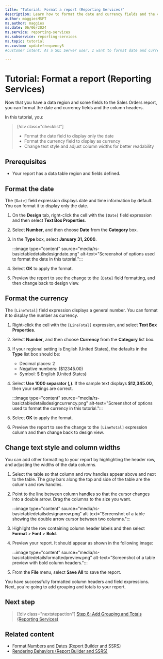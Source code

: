 ```yaml
---
title: "Tutorial: Format a report (Reporting Services)"
description: Learn how to format the date and currency fields and the column headers after you add a data region and some fields to the Sales Orders report.
author: maggiesMSFT
ms.author: maggies
ms.date: 06/06/2024
ms.service: reporting-services
ms.subservice: reporting-services
ms.topic: tutorial
ms.custom: updatefrequency5
#customer intent: As a SQL Server user, I want to format date and currency fields and adjust text styles and column widths in SQL Server Data Tools (SSDT) so that my report is more easily readable.

---
```

# Tutorial: Format a report (Reporting Services)

Now that you have a data region and some fields to the Sales Orders report, you can format the date and currency fields and the column headers.

In this tutorial, you:

> [!div class="checklist"]
> * Format the date field to display only the date
> * Format the currency field to display as currency
> * Change text style and adjust column widths for better readability

## Prerequisites

* Your report has a data table region and fields defined.

## Format the date

The `[Date]` field expression displays date and time information by default. You can format it to display only the date.

1. On the **Design** tab, right-click the cell with the `[Date]` field expression and then select **Text Box Properties**.

1. Select **Number**, and then choose **Date** from the **Category** box.

1. In the **Type** box, select **January 31, 2000**.

    :::image type="content" source="media/rs-basictabledetailsdesigndate.png" alt-text="Screenshot of options used to format the date in this tutorial.":::

1. Select **OK** to apply the format.

1. Preview the report to see the change to the `[Date]` field formatting, and then change back to design view.

## Format the currency

The `[LineTotal]` field expression displays a general number. You can format it to display the number as currency.

1. Right-click the cell with the `[LineTotal]` expression, and select **Text Box Properties**.

1. Select **Number**, and then choose **Currency** from the **Category** list box.

1. If your regional setting is English (United States), the defaults in the **Type** list box should be:

    - Decimal places: 2
    - Negative numbers: ($12345.00)
    - Symbol: $ English (United States)

1. Select **Use 1000 separator (,)**. If the sample text displays **$12,345.00**, then your settings are correct.

    :::image type="content" source="media/rs-basictabledetailsdesigncurrency.png" alt-text="Screenshot of options used to format the currency in this tutorial.":::

1. Select **OK** to apply the format.

1. Preview the report to see the change to the `[LineTotal]` expression column and then change back to design view.  

## Change text style and column widths

You can add other formatting to your report by highlighting the header row, and adjusting the widths of the data columns.

1. Select the table so that column and row handles appear above and next to the table. The gray bars along the top and side of the table are the column and row handles.

1. Point to the line between column handles so that the cursor changes into a double arrow. Drag the columns to the size you want.

    :::image type="content" source="media/rs-basictabledetailsdesignarrow.png" alt-text="Screenshot of a table showing the double arrow cursor between two columns.":::

1. Highlight the row containing column header labels and then select **Format** > **Font** > **Bold**.

1. Preview your report. It should appear as shown in the following image:

    :::image type="content" source="media/rs-basictabledetailsformattedpreview.png" alt-text="Screenshot of a table preview with bold column headers.":::

1. From the **File** menu, select **Save All** to save the report.

You have successfully formatted column headers and field expressions. Next, you're going to add grouping and totals to your report.

## Next step

> [!div class="nextstepaction"]
> [Step 6: Add Grouping and Totals &#40;Reporting Services&#41;](tutorial-step-06-add-grouping-and-totals-reporting-services.md)

## Related content

- [Format Numbers and Dates &#40;Report Builder and SSRS&#41;](report-design/formatting-numbers-and-dates-report-builder-and-ssrs.md)
- [Rendering Behaviors &#40;Report Builder  and SSRS&#41;](report-design/rendering-behaviors-report-builder-and-ssrs.md)
